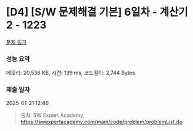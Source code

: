 # [D4] [S/W 문제해결 기본] 6일차 - 계산기2 - 1223 

[문제 링크](https://swexpertacademy.com/main/code/problem/problemDetail.do?contestProbId=AV14nnAaAFACFAYD) 

### 성능 요약

메모리: 20,536 KB, 시간: 139 ms, 코드길이: 2,744 Bytes

### 제출 일자

2025-01-21 12:49



> 출처: SW Expert Academy, https://swexpertacademy.com/main/code/problem/problemList.do
